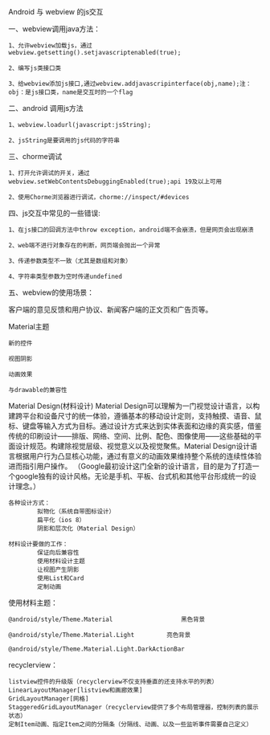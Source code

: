 Android 与 webview 的js交互

一、webview调用java方法：

	1、允许webview加载js，通过 webview.getsetting().setjavascriptenabled(true);
  
	2、编写js类接口类
  
	3、给webview添加js接口,通过webview.addjavascripinterface(obj,name);注：obj：是js接口类，name是交互时的一个flag
  
二、android 调用js方法

	1、webview.loadurl(javascript:jsString);
  
	2、jsString是要调用的js代码的字符串

三、chorme调试

	1、打开允许调试的开关，通过webview.setWebContentsDebuggingEnabled(true);api 19及以上可用
  
	2、使用Chorme浏览器进行调试，chorme://inspect/#devices


四、js交互中常见的一些错误:

	1、在js接口的回调方法中throw exception，android端不会崩溃，但是网页会出现崩溃
  
	2、web端不进行对象存在的判断，网页端会抛出一个异常
  
	3、传递参数类型不一致（尤其是数组和对象）
  
	4、字符串类型参数为空时传递undefined


五、webview的使用场景：

  客户端的意见反馈和用户协议、新闻客户端的正文页和广告页等。
  
  
  
  
 Material主题

	新的控件

	视图阴影

	动画效果

	与drawable的兼容性


Material Design(材料设计)
		Material Design可以理解为一门视觉设计语言，以构建跨平台和设备尺寸的统一体验，遵循基本的移动设计定则，支持触摸、语音、鼠标、键盘等输入方式为目标。通过设计方式来达到实体表面和边缘的真实感，借鉴传统的印刷设计——排版、网络、空间、比例、配色、图像使用——这些基础的平面设计规范。构建除视觉层级、视觉意义以及视觉聚焦。Material Design设计语言根据用户行为凸显核心功能，通过有意义的动画效果维持整个系统的连续性体验进而指引用户操作。
（Google最初设计这门全新的设计语言，目的是为了打造一个google独有的设计风格。无论是手机、平板、台式机和其他平台形成统一的设计理念。）

	各种设计方式：
			拟物化（系统自带图标设计）
			扁平化（ios 8）
			阴影和层次化（Material Design）

	材料设计要做的工作：
			保证向后兼容性
			使用材料设计主题
			让视图产生阴影
			使用List和Card
			定制动画



使用材料主题：

	@android/style/Theme.Material                  	黑色背景
	
	@android/style/Theme.Material.Light			亮色背景
	
	@android/style/Theme.Material.Light.DarkActionBar




recyclerview：

	listview控件的升级版（recyclerview不仅支持垂直的还支持水平的列表）  
	LinearLayoutManager[listview和画廊效果]
	GridLayoutManager[网格]
	StaggeredGridLayoutManager（recyclerview提供了多个布局管理器，控制列表的展示状态）
	定制Item动画、指定Item之间的分隔条（分隔线、动画、以及一些监听事件需要自己定义）


  

